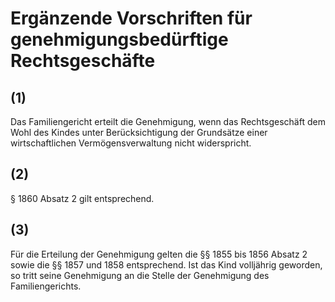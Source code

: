 # Ergänzende Vorschriften für genehmigungsbedürftige Rechtsgeschäfte



## (1)

 Das Familiengericht erteilt die Genehmigung, wenn das Rechtsgeschäft dem Wohl des Kindes unter Berücksichtigung der Grundsätze einer wirtschaftlichen Vermögensverwaltung nicht widerspricht.

## (2)

 § 1860 Absatz 2 gilt entsprechend.

## (3)

 Für die Erteilung der Genehmigung gelten die §§ 1855 bis 1856 Absatz 2 sowie die §§ 1857 und 1858 entsprechend. Ist das Kind volljährig geworden, so tritt seine Genehmigung an die Stelle der Genehmigung des Familiengerichts. 


